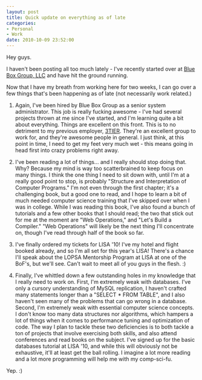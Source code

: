 ```yaml
---
layout: post
title: Quick update on everything as of late
categories:
- Personal
- Work
date: 2010-10-09 23:52:00
---
```


Hey guys.

I haven't been posting all too much lately - I've recently started over at
[Blue Box Group, LLC] and have hit the ground running.

Now that I have my breath from working here for two weeks, I can go over a few
things that's been happening as of late (not necessarily work related.)

1. Again, I've been hired by Blue Box Group as a senior system administrator.
This job is really fucking awesome - I've had several projects thrown at me
since I've started, and I'm learning quite a bit about everything. Things
are excellent on this front. This is to no detriment to my previous employer,
[3TIER].  They're an excellent group to work for, and they're awesome people
in general.  I just think, at this point in time, I need to get my feet
very much wet - this means going in head first into crazy problems right away.

2. I've been reading a lot of things... and I really should stop doing that.
Why? Because my mind is way too scatterbrained to keep focus on many things.
I think the one thing I need to sit down with, until I'm at a really good
point to stop, is probably "Structure and Interpretation of Computer Programs."
I'm not even through the first chapter; it's a challenging book, but a good one
to read, and I hope to learn a bit of much needed computer science training
that I've skipped over when I was in college.  While I was reading this book,
I've also found a bunch of tutorials and a few other books that I should read;
the two that stick out for me at the moment are "Web Operations," and
"Let's Build a Compiler."  "Web Operations" will likely be the next thing
I'll concentrate on, though I've read through half of the book so far.

3. I've finally ordered my tickets for LISA '10!  I've my hotel and flight
booked already, and so I'm all set for this year's LISA!  There's a chance
I'll speak about the LOPSA Mentorship Program at LISA at one of the BoF's,
but we'll see.  Can't wait to meet all of you guys in the flesh. :)

4. Finally, I've whittled down a few outstanding holes in my knowledge that
I really need to work on.  First, I'm extremely weak with databases. I've
only a cursory understanding of MySQL replication, I haven't crafted many
statements longer than a "SELECT * FROM TABLE", and I also haven't seen many
of the problems that can go wrong in a database.  Second, I'm extremely weak
with essential computer science concepts.  I don't know too many data
structures nor algorithms, which hampers a lot of things when it comes to
performance tuning and optimization of code.  The way I plan to tackle these
two deficiencies is to both tackle a ton of projects that involve exercising
both skills, and also attend conferences and read books on the subject.
I've signed up for the basic databases tutorial at LISA '10, and while this
will obviously not be exhaustive, it'll at least get the ball rolling. I
imagine a lot more reading and a lot more programming will help me with
my comp-sci-fu.

Yep. :)

[Blue Box Group, LLC]: http://bluebox.net
[3TIER]: http://3tier.com
